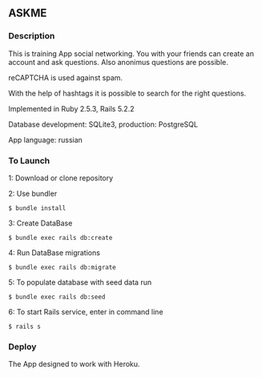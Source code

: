 ## ASKME

### Description
This is training App social networking. You with your friends can create an account and ask questions. Also anonimus questions are possible.

reCAPTCHA is used against spam.

With the help of hashtags it is possible to search for the right questions.

Implemented in Ruby 2.5.3, Rails 5.2.2

Database development: SQLite3, production: PostgreSQL

App language: russian

### To Launch

1: Download or clone repository

2: Use bundler
```
$ bundle install
```
3: Create DataBase
```
$ bundle exec rails db:create
```
4: Run DataBase migrations
```
$ bundle exec rails db:migrate
```
5: To populate database with seed data run
```
$ bundle exec rails db:seed
```
6: To start Rails service, enter in command line
```
$ rails s
```

### Deploy
The App designed to work with Heroku.

